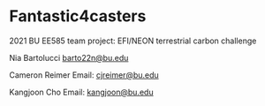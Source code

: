 # Fantastic4casters
2021 BU EE585 team project: EFI/NEON terrestrial carbon challenge 



Nia Bartolucci
barto22n@bu.edu

Cameron Reimer
Email: cjreimer@bu.edu 

Kangjoon Cho
Email: kangjoon@bu.edu



